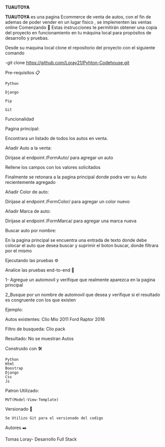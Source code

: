 **TUAUTOYA**


**TUAUTOYA** es una pagina Ecommerce de venta de autos, con el fin de ademas de poder vender en un lugar fisico , se implementen las ventas online
Comenzando 🚀
Estas instrucciones te permitirán obtener una copia del proyecto en funcionamiento en tu máquina local para propósitos de desarrollo y pruebas.

Desde su maquina local clone el repositorio del proyecto con el siguiente comando


-git clone https://github.com/Loray21/Pyhton-Codehouse.git


Pre-requisitos 📋

```
Python

Django

Pip

Git
```
Funcionalidad


Pagina principal:


Encontrara un listado de todos los autos en venta.

Añadir Auto a la venta:


Dirijase al endpoint /FormAuto/ para agregar un auto


Rellene los campos con los valores solicitados


Finalmente se retonara a la pagina principal donde podra ver su Auto recientemente agregado


Añadir Color de auto:


Dirijase al endpoint /FormColor/ para agregar un color nuevo


Añadir Marca de auto:



Dirijase al endpoint /FormMarca/ para agregar una marca nueva


Buscar auto por nombre:

En la pagina principal se encuentra una entrada de texto donde debe colocar el auto que desea buscar
y suprimir el boton buscar, donde filtrara por el mismo





Ejecutando las pruebas ⚙️

Analice las pruebas end-to-end 🔩


1- Agregue un automovil y verifique que realmente aparezca en la pagina principal



2_Busque por un nombre de automovil que desea y verifique si el resultado es congruente con los que existen

Ejemplo:

Autos existentes:
Clio Mio 2011 
Ford Raptor 2016

Filtro de busqueda:
Clio pack 

Resultado:
No se muestran Autos


Construido con 🛠️
```
Python
Html
Boostrap
Django
Css
Js
```

Patron Utilizado:
```
MVT(Model-View-Template)
```
Versionado 📌
```
Se Utilizo Git para el versionado del codigo
```
Autores ✒️


Tomas Loray- Desarrollo Full Stack

